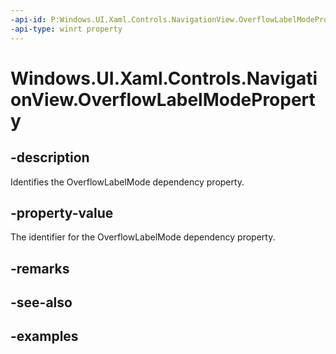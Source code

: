 ```yaml
---
-api-id: P:Windows.UI.Xaml.Controls.NavigationView.OverflowLabelModeProperty
-api-type: winrt property
---
```


<!-- Property syntax.
public DependencyProperty OverflowLabelModeProperty { get; }
-->

# Windows.UI.Xaml.Controls.NavigationView.OverflowLabelModeProperty

## -description

Identifies the OverflowLabelMode dependency property.

## -property-value

The identifier for the OverflowLabelMode dependency property.

## -remarks

## -see-also

## -examples

